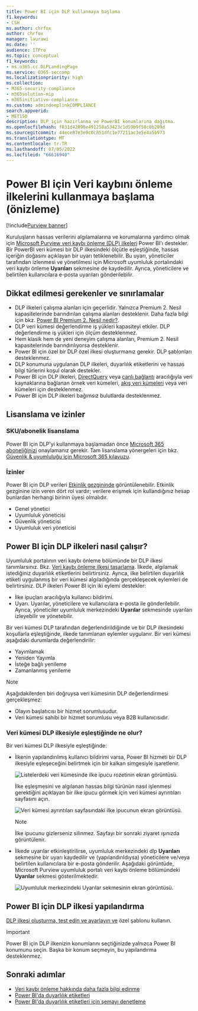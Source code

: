 ```yaml
---
title: Power BI için DLP kullanmaya başlama
f1.keywords:
- CSH
ms.author: chrfox
author: chrfox
manager: laurawi
ms.date: ''
audience: ITPro
ms.topic: conceptual
f1_keywords:
- ms.o365.cc.DLPLandingPage
ms.service: O365-seccomp
ms.localizationpriority: high
ms.collection:
- M365-security-compliance
- m365solution-mip
- m365initiative-compliance
ms.custom: admindeeplinkCOMPLIANCE
search.appverid:
- MET150
description: DLP için hazırlanma ve PowerBI konumlarına dağıtma.
ms.openlocfilehash: f831d42898e491258a53423c1d59b9f50c0b289d
ms.sourcegitcommit: 44ece87e3e0c0c851dfc1e77211ac3e5e4a5b973
ms.translationtype: MT
ms.contentlocale: tr-TR
ms.lasthandoff: 07/05/2022
ms.locfileid: "66616940"
---
```

# <a name="get-started-with-data-loss-prevention-policies-for-power-bi-preview"></a>Power BI için Veri kaybını önleme ilkelerini kullanmaya başlama (önizleme)

[!include[Purview banner](../includes/purview-rebrand-banner.md)]

Kuruluşların hassas verilerini algılamalarına ve korumalarına yardımcı olmak için [Microsoft Purview veri kaybı önleme (DLP) ilkeleri](/microsoft-365/compliance/dlp-learn-about-dlp) Power BI'ı destekler. Bir PowerBI veri kümesi bir DLP ilkesindeki ölçütle eşleştiğinde, hassas içeriğin doğasını açıklayan bir uyarı tetiklenebilir. Bu uyarı, yöneticiler tarafından izlenmesi ve yönetilmesi için Microsoft uyumluluk portalındaki veri kaybı önleme **Uyarıları** sekmesine de kaydedilir. Ayrıca, yöneticilere ve belirtilen kullanıcılara e-posta uyarıları gönderilebilir.

## <a name="considerations-and-limitations"></a>Dikkat edilmesi gerekenler ve sınırlamalar

- DLP ilkeleri çalışma alanları için geçerlidir. Yalnızca Premium 2. Nesil kapasitelerinde barındırılan çalışma alanları desteklenir. Daha fazla bilgi için bkz. [Power BI Premium 2. Nesil nedir?](/power-bi/enterprise/service-premium-gen2-what-is).
- DLP veri kümesi değerlendirme iş yükleri kapasiteyi etkiler. DLP değerlendirme iş yükleri için ölçüm desteklenmez.
- Hem klasik hem de yeni deneyim çalışma alanları, Premium 2. Nesil kapasitelerinde barındırılıyorsa desteklenir.
- Power BI için özel bir DLP özel ilkesi oluşturmanız gerekir. DLP şablonları desteklenmez.
- DLP konumuna uygulanan DLP ilkeleri, duyarlılık etiketlerini ve hassas bilgi türlerini koşul olarak destekler. 
- Power BI için DLP ilkeleri, [DirectQuery](/power-bi/connect-data/desktop-use-directquery) veya [canlı bağlantı](/power-bi/connect-data/desktop-directquery-about#live-connections) aracılığıyla veri kaynaklarına bağlanan örnek veri kümeleri, [akış veri kümeleri](/power-bi/connect-data/service-real-time-streaming) veya veri kümeleri için desteklenmez.
- Power BI için DLP ilkeleri bağımsız bulutlarda desteklenmez.

## <a name="licensing-and-permissions"></a>Lisanslama ve izinler

### <a name="skusubscriptions-licensing"></a>SKU/abonelik lisanslama

Power BI için DLP'yi kullanmaya başlamadan önce [Microsoft 365 aboneliğinizi](https://www.microsoft.com/microsoft-365/compare-microsoft-365-enterprise-plans?rtc=1) onaylamanız gerekir. Tam lisanslama yönergeleri için bkz. [Güvenlik & uyumluluğu için Microsoft 365 kılavuzu](/office365/servicedescriptions/microsoft-365-service-descriptions/microsoft-365-tenantlevel-services-licensing-guidance/microsoft-365-security-compliance-licensing-guidance#information-protection).

### <a name="permissions"></a>İzinler

Power BI için DLP verileri [Etkinlik gezgininde](/microsoft-365/compliance/data-classification-activity-explorer) görüntülenebilir. Etkinlik gezginine izin veren dört rol vardır; verilere erişmek için kullandığınız hesap bunlardan herhangi birinin üyesi olmalıdır.

- Genel yönetici
- Uyumluluk yöneticisi
- Güvenlik yöneticisi
- Uyumluluk veri yöneticisi

## <a name="how-dlp-policies-for-power-bi-work"></a>Power BI için DLP ilkeleri nasıl çalışır?

Uyumluluk portalının veri kaybı önleme bölümünde bir DLP ilkesi tanımlarsınız. Bkz. [Veri kaybı önleme ilkesi tasarlama](dlp-policy-design.md#design-a-data-loss-prevention-policy). İlkede, algılamak istediğiniz duyarlılık etiketlerini belirtirsiniz. Ayrıca, ilke belirtilen duyarlılık etiketi uygulanmış bir veri kümesi algıladığında gerçekleşecek eylemleri de belirtirsiniz. DLP ilkeleri Power BI için iki eylemi destekler:

- İlke ipuçları aracılığıyla kullanıcı bildirimi.
- Uyarı. Uyarılar, yöneticilere ve kullanıcılara e-posta ile gönderilebilir. Ayrıca, yöneticiler uyumluluk merkezindeki **Uyarılar** sekmesinde uyarıları izleyebilir ve yönetebilir. 

Bir veri kümesi DLP tarafından değerlendirildiğinde ve bir DLP ilkesindeki koşullarla eşleştiğinde, ilkede tanımlanan eylemler uygulanır. Bir veri kümesi aşağıdaki durumlarda değerlendirilir:

- Yayımlamak
- Yeniden Yayımla
- İsteğe bağlı yenileme
- Zamanlanmış yenileme

>[!NOTE]
> Aşağıdakilerden biri doğruysa veri kümesinin DLP değerlendirmesi gerçekleşmez:
> - Olayın başlatıcısı bir hizmet sorumlusudur.
> - Veri kümesi sahibi bir hizmet sorumlusu veya B2B kullanıcısıdır.

### <a name="what-happens-when-a-dataset-matches-a-dlp-policy"></a>Veri kümesi DLP ilkesiyle eşleştiğinde ne olur?

Bir veri kümesi DLP ilkesiyle eşleştiğinde:

- İlkenin yapılandırılmış kullanıcı bildirimi varsa, Power BI hizmeti bir DLP ilkesiyle eşleşeceğini belirtmek için bir kalkan simgesiyle işaretlenir.

    ![Listelerdeki veri kümesinde ilke ipucu rozetinin ekran görüntüsü.](../media/dlp-power-bi-policy-tip-on-dataset.png)

    İlke eşleşmesini ve algılanan hassas bilgi türünün nasıl işlenmesi gerektiğini açıklayan bir ilke ipucu görmek için veri kümesi ayrıntıları sayfasını açın.

    ![Veri kümesi ayrıntıları sayfasındaki ilke ipucunun ekran görüntüsü.](../media/dlp-power-bi-policy-tip-in-dataset-details.png)

    >[!NOTE]
    > İlke ipucunu gizlerseniz silinmez. Sayfayı bir sonraki ziyaret ışınızda görüntülenir.

- İlkede uyarılar etkinleştirilirse, uyumluluk merkezindeki dlp **Uyarıları** sekmesine bir uyarı kaydedilir ve (yapılandırıldıysa) yöneticilere ve/veya belirtilen kullanıcılara bir e-posta gönderilir. Aşağıdaki görüntüde, Microsoft Purview uyumluluk portalı veri kaybı önleme bölümündeki **Uyarılar** sekmesi gösterilmektedir.

    ![Uyumluluk merkezindeki Uyarılar sekmesinin ekran görüntüsü.](../media/dlp-power-bi-alerts-tab.png)

## <a name="configure-a-dlp-policy-for-power-bi"></a>Power BI için DLP ilkesi yapılandırma

[DLP ilkesi oluşturma, test edin ve ayarlayın ve](create-test-tune-dlp-policy.md#create-test-and-tune-a-dlp-policy) özel şablonu kullanın.

> [!IMPORTANT]
> Power BI için DLP ilkenizin konumlarını seçtiğinizde yalnızca Power BI konumunu seçin. Başka bir konum seçmeyin, bu yapılandırma desteklenmez. 

<!--1. Log into the [Microsoft Purview compliance portal](https://compliance.microsoft.com).

1. Choose the **Data loss prevention** solution in the navigation pane, select the **Policies** tab, choose **Create policy**.

    ![Screenshot of D L P create policy page.](media/service-security-dlp-policies-for-power-bi/power-bi-dlp-create.png)

1. Choose the **Custom** category and then the **Custom policy** template.
    
    >[!NOTE]
    >No other categories or templates are currently supported.

    ![Screenshot of D L P choose custom policy page.](media/service-security-dlp-policies-for-power-bi/power-bi-dlp-choose-custom.png)
 
    When done, click **Next**.

1. Name the policy and provide a meaningful description.

    ![Screenshot of D L P policy name description section.](media/service-security-dlp-policies-for-power-bi/power-bi-dlp-name-description.png)
 
    When done, click **Next**.

1. Enable Power BI as a location for the DLP policy. **Disable all other locations**. Currently, DLP policies for Power BI must specify Power BI as the sole location.

    ![Screenshot of D L P choose location page.](media/service-security-dlp-policies-for-power-bi/power-bi-dlp-choose-location.png)

    By default the policy will apply to all workspaces. Alternatively, you can specify particular workspaces to include in the policy as well as workspaces to exclude from the policy.
    >[!NOTE]
    > DLP actions are supported only for workspaces hosted in Premium Gen2 capacities.

    If you select **Choose workspaces** or **Exclude workspaces**, a dialog will allow you to create a list of included (or excluded) workspaces. You must specify workspaces by workspace object ID. Click the info icon for information about how to find workspace object IDs.

    ![Screenshot of D L P choose workspaces dialog.](media/service-security-dlp-policies-for-power-bi/power-bi-dlp-choose-workspaces.png)
 
    After enabling Power BI as a DLP location for the policy and choosing which workspaces the policy will apply to, click **Next**.

1. The **Define policy settings** page appears. Choose **Create or customize advanced DLP rules** to begin defining your policy.

    ![Screenshot of D L P create advanced rule page.](media/service-security-dlp-policies-for-power-bi/power-bi-dlp-create-advanced-rule.png)
 
    When done, click **Next**.

1. On the **Customize advanced DLP rules** page, you can either start creating a new rule or choose an existing rule to edit. Click **Create rule**.

    ![Screenshot of D L P create rule page.](media/service-security-dlp-policies-for-power-bi/power-bi-dlp-create-rule.png)


1. The **Create rule** page appears. On the create rule page, provide a name and description for the rule, and then configure the other sections, which are described following the image below.

    ![Screenshot of D L P create rule form.](media/service-security-dlp-policies-for-power-bi/power-bi-dlp-create-rule-form.png)
 
### Conditions

In the condition section, you define the conditions under which the policy will apply to a dataset. Conditions are created in groups. Groups make it possible to construct complex conditions.

1. Open the conditions section, choose **Add condition** and then **Content contains**.

    ![Screenshot of D L P add conditions content contains section.](media/service-security-dlp-policies-for-power-bi/power-bi-dlp-add-conditions-content-contains.png)
 
    This opens the first group (named Default – you can change this).

1. Choose **Add**, and then **Sensitivity labels**.
        
    >[!NOTE]
    > Sensitive info types are currently not supported.
    
    ![Screenshot of D L P add conditions section.](media/service-security-dlp-policies-for-power-bi/power-bi-dlp-add-conditions.png)
 
    When you choose **Sensitivity labels**, you will be able to choose a particular sensitivity label from a list that will appear.

    You can add additional sensitivity labels to the group. To the right of the group name, you can specify **Any of these** or **All of these**. This determines whether matches on all or any of the labels is required for the condition to hold. Make sure **Any of these** is selected, since datasets can’t have more than one label applied.

    The image below shows a group (Default) that contains two sensitivity label conditions. The logic Any of these means that a match on any one of the sensitivity labels in the group constitutes “true” for that group.

    ![Screenshot of D L P conditions group section.](media/service-security-dlp-policies-for-power-bi/power-bi-dlp-condition-group.png) 
 
    You can create more than one group, and you can control the logic between the groups with **AND** or **OR** logic. 

    The image below shows a rule containing two groups, joined by **OR** logic.

    ![Screenshot of rule with two groups.](media/service-security-dlp-policies-for-power-bi/power-bi-dlp-content-contains.png) 
 
### Exceptions

If the sensitivity label of the dataset matches any of the defined exceptions, the rule won’t be applied to the dataset. 

Exceptions are configured in the same way as conditions, described above.
    
![Screenshot of D L P exceptions section.](media/service-security-dlp-policies-for-power-bi/power-bi-dlp-exceptions-section.png)
 
### Actions

Protection actions are currently unavailable for Power BI DLP policies.

![Screenshot of D L P policy actions section.](media/service-security-dlp-policies-for-power-bi/power-bi-dlp-actions-section.png)


### User notifications

The user notifications section is where you configure your policy tip. Turn on the toggle, select the **Notify users in Office 365 service with a policy tip** and **Policy tips** checkboxes, and write your policy tip in the text box.

![Screenshot of D L P user notification section.](media/service-security-dlp-policies-for-power-bi/power-bi-dlp-user-notification.png)
 
### User overrides
 
User overrides are currently unavailable for Power BI DLP policies.

![Screenshot of D L P user overrides section.](media/service-security-dlp-policies-for-power-bi/power-bi-dlp-user-overrides-section.png) 
 
### Incident reports

Assign a severity level that will be shown in alerts generated from this policy. Enable (default) or disable email notification to admins, specify users or groups for email notification, and configure the details about when notification will occur.

![Screenshot of D L P incident report section.](media/service-security-dlp-policies-for-power-bi/power-bi-dlp-incidence-report.png)
   
### Additional options

![Screenshot of D L P additional options section.](media/service-security-dlp-policies-for-power-bi/power-bi-dlp-additional-options.png)
 
## Monitor and manage policy alerts

Log into the Microsoft Purview compliance portal and navigate to **Data loss prevention > Alerts**.

![Screenshot of D L P Alerts tab.](media/service-security-dlp-policies-for-power-bi/power-bi-dlp-alerts-tab.png)

Click on an alert to start drilling down to its details and to see management options.
-->
## <a name="next-steps"></a>Sonraki adımlar

- [Veri kaybı önleme hakkında daha fazla bilgi edinme](/microsoft-365/compliance/dlp-learn-about-dlp)
- [Power BI'da duyarlılık etiketleri](/power-bi/enterprise/service-security-sensitivity-label-overview)
- [Power BI'da duyarlılık etiketleri için şemayı denetleme](/power-bi/enterprise/service-security-sensitivity-label-audit-schema)
